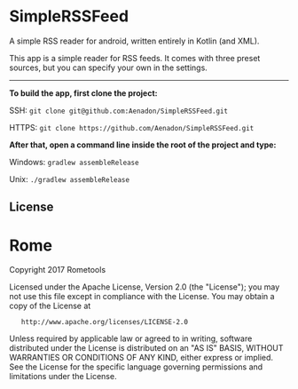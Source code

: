 # SimpleRSSFeed
A simple RSS reader for android, written entirely in Kotlin (and XML).

This app is a simple reader for RSS feeds. It comes with three preset sources, but you can specify your own in the settings.

---
**To build the app, first clone the project:**

SSH: `git clone git@github.com:Aenadon/SimpleRSSFeed.git`

HTTPS: `git clone https://github.com/Aenadon/SimpleRSSFeed.git`

**After that, open a command line inside the root of the project and type:**

Windows: `gradlew assembleRelease`

Unix: `./gradlew assembleRelease`

## License

# Rome


   Copyright 2017 Rometools

   Licensed under the Apache License, Version 2.0 (the "License");
   you may not use this file except in compliance with the License.
   You may obtain a copy of the License at

       http://www.apache.org/licenses/LICENSE-2.0

   Unless required by applicable law or agreed to in writing, software
   distributed under the License is distributed on an "AS IS" BASIS,
   WITHOUT WARRANTIES OR CONDITIONS OF ANY KIND, either express or implied.
   See the License for the specific language governing permissions and
   limitations under the License.
